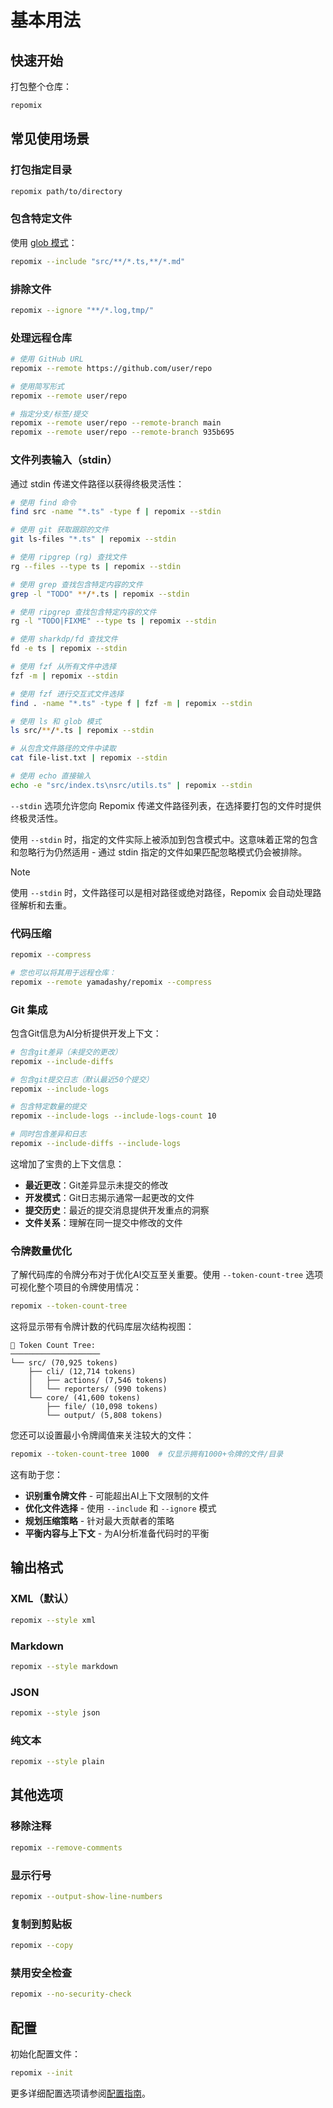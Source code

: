 # 基本用法

## 快速开始

打包整个仓库：
```bash
repomix
```

## 常见使用场景

### 打包指定目录
```bash
repomix path/to/directory
```

### 包含特定文件
使用 [glob 模式](https://github.com/mrmlnc/fast-glob?tab=readme-ov-file#pattern-syntax)：
```bash
repomix --include "src/**/*.ts,**/*.md"
```

### 排除文件
```bash
repomix --ignore "**/*.log,tmp/"
```

### 处理远程仓库
```bash
# 使用 GitHub URL
repomix --remote https://github.com/user/repo

# 使用简写形式
repomix --remote user/repo

# 指定分支/标签/提交
repomix --remote user/repo --remote-branch main
repomix --remote user/repo --remote-branch 935b695
```

### 文件列表输入（stdin）

通过 stdin 传递文件路径以获得终极灵活性：

```bash
# 使用 find 命令
find src -name "*.ts" -type f | repomix --stdin

# 使用 git 获取跟踪的文件
git ls-files "*.ts" | repomix --stdin

# 使用 ripgrep (rg) 查找文件
rg --files --type ts | repomix --stdin

# 使用 grep 查找包含特定内容的文件
grep -l "TODO" **/*.ts | repomix --stdin

# 使用 ripgrep 查找包含特定内容的文件
rg -l "TODO|FIXME" --type ts | repomix --stdin

# 使用 sharkdp/fd 查找文件
fd -e ts | repomix --stdin

# 使用 fzf 从所有文件中选择
fzf -m | repomix --stdin

# 使用 fzf 进行交互式文件选择
find . -name "*.ts" -type f | fzf -m | repomix --stdin

# 使用 ls 和 glob 模式
ls src/**/*.ts | repomix --stdin

# 从包含文件路径的文件中读取
cat file-list.txt | repomix --stdin

# 使用 echo 直接输入
echo -e "src/index.ts\nsrc/utils.ts" | repomix --stdin
```

`--stdin` 选项允许您向 Repomix 传递文件路径列表，在选择要打包的文件时提供终极灵活性。

使用 `--stdin` 时，指定的文件实际上被添加到包含模式中。这意味着正常的包含和忽略行为仍然适用 - 通过 stdin 指定的文件如果匹配忽略模式仍会被排除。

> [!NOTE]
> 使用 `--stdin` 时，文件路径可以是相对路径或绝对路径，Repomix 会自动处理路径解析和去重。

### 代码压缩

```bash
repomix --compress

# 您也可以将其用于远程仓库：
repomix --remote yamadashy/repomix --compress
```

### Git 集成

包含Git信息为AI分析提供开发上下文：

```bash
# 包含git差异（未提交的更改）
repomix --include-diffs

# 包含git提交日志（默认最近50个提交）
repomix --include-logs

# 包含特定数量的提交
repomix --include-logs --include-logs-count 10

# 同时包含差异和日志
repomix --include-diffs --include-logs
```

这增加了宝贵的上下文信息：
- **最近更改**：Git差异显示未提交的修改
- **开发模式**：Git日志揭示通常一起更改的文件
- **提交历史**：最近的提交消息提供开发重点的洞察
- **文件关系**：理解在同一提交中修改的文件

### 令牌数量优化

了解代码库的令牌分布对于优化AI交互至关重要。使用 `--token-count-tree` 选项可视化整个项目的令牌使用情况：

```bash
repomix --token-count-tree
```

这将显示带有令牌计数的代码库层次结构视图：

```
🔢 Token Count Tree:
────────────────────
└── src/ (70,925 tokens)
    ├── cli/ (12,714 tokens)
    │   ├── actions/ (7,546 tokens)
    │   └── reporters/ (990 tokens)
    └── core/ (41,600 tokens)
        ├── file/ (10,098 tokens)
        └── output/ (5,808 tokens)
```

您还可以设置最小令牌阈值来关注较大的文件：

```bash
repomix --token-count-tree 1000  # 仅显示拥有1000+令牌的文件/目录
```

这有助于您：
- **识别重令牌文件** - 可能超出AI上下文限制的文件
- **优化文件选择** - 使用 `--include` 和 `--ignore` 模式
- **规划压缩策略** - 针对最大贡献者的策略
- **平衡内容与上下文** - 为AI分析准备代码时的平衡

## 输出格式

### XML（默认）
```bash
repomix --style xml
```

### Markdown
```bash
repomix --style markdown
```

### JSON
```bash
repomix --style json
```

### 纯文本
```bash
repomix --style plain
```

## 其他选项

### 移除注释
```bash
repomix --remove-comments
```

### 显示行号
```bash
repomix --output-show-line-numbers
```

### 复制到剪贴板
```bash
repomix --copy
```

### 禁用安全检查
```bash
repomix --no-security-check
```

## 配置

初始化配置文件：
```bash
repomix --init
```

更多详细配置选项请参阅[配置指南](/zh-cn/guide/configuration)。
